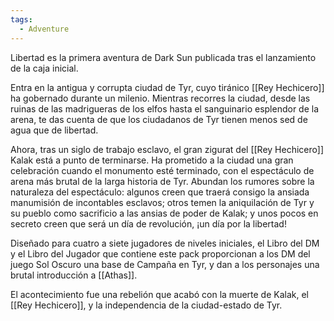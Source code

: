 ```yaml
---
tags:
  - Adventure
---
```

Libertad es la primera aventura de Dark Sun publicada tras el lanzamiento de la caja inicial.

Entra en la antigua y corrupta ciudad de Tyr, cuyo tiránico [[Rey Hechicero]] ha gobernado durante un milenio. Mientras recorres la ciudad, desde las ruinas de las madrigueras de los elfos hasta el sanguinario esplendor de la arena, te das cuenta de que los ciudadanos de Tyr tienen menos sed de agua que de libertad.

Ahora, tras un siglo de trabajo esclavo, el gran zigurat del [[Rey Hechicero]] <span class="censurado">Kalak</span> está a punto de terminarse. Ha prometido a la ciudad una gran celebración cuando el monumento esté terminado, con el espectáculo de arena más brutal de la larga historia de Tyr. Abundan los rumores sobre la naturaleza del espectáculo: algunos creen que traerá consigo la ansiada manumisión de incontables esclavos; otros temen la aniquilación de Tyr y su pueblo como sacrificio a las ansias de poder de <span class="censurado">Kalak</span>; y unos pocos en secreto creen que será un día de revolución, ¡un día por la libertad!

Diseñado para cuatro a siete jugadores de niveles iniciales, el Libro del DM y el Libro del Jugador que contiene este pack proporcionan a los DM del juego Sol Oscuro una base de Campaña en Tyr, y dan a los personajes una brutal introducción a [[Athas]].

El acontecimiento fue una rebelión que <span class="censurado">acabó con la muerte de Kalak</span>, el  [[Rey Hechicero]], y la independencia de la ciudad-estado de Tyr.
